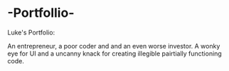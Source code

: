# -Portfollio-
Luke's Portfolio:

An entrepreneur, a poor coder and and an even worse investor. A wonky eye for UI and a uncanny knack for creating illegible pairtially functioning code.
